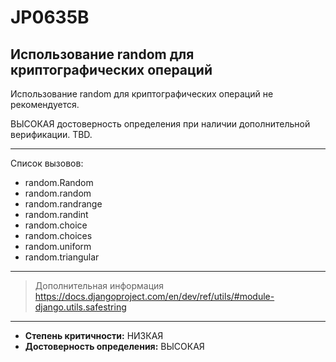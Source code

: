 # JP0635B
## Использование random для криптографических операций
Использование random для криптографических операций не рекомендуется.

ВЫСОКАЯ достоверность определения при наличии дополнительной верификации. TBD.

---
Список вызовов:

* random.Random
* random.random
* random.randrange
* random.randint
* random.choice
* random.choices
* random.uniform
* random.triangular

---
> Дополнительная информация
> <https://docs.djangoproject.com/en/dev/ref/utils/#module-django.utils.safestring>
---
* __Степень критичности:__ НИЗКАЯ
* __Достоверность определения:__ ВЫСОКАЯ
